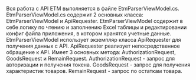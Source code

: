Вся работа с API ETM выполняется в файле EtmParserViewModel.cs.
EtmParserViewModel.cs содержит 2 основных класса: EtmParserViewModel и ApiRequester.
EtmParserViewModel содержит в себе логику по чтению и заполнению Excel таблицы и редактировании конфиг файла приложения, в котором хранятся учетные данные. EtmParserViewModel использует экземпляр класса ApiRequester для получения данных с API.
ApiRequester реализует непосредственное обращение к API. Имеет 3 основных метода: AuthorizationRequest, GoodsRequest и RemainRequest.
AuthorizationRequest - запрос для авторизации и получения токена.
GoodsRequest - запрос для получения характеристик товаров.
RemainRequest - запрос по остаткам товара.
